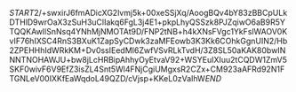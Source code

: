 $START$2/+swxirJ6fmADicXG2lvmj5k+00xeSSjXq/AoogBQv4bY83zBBCpULkDTHlD9wrOaX3zSuH3uClIakq6FgL3j4E1+pkpLhyQSSzk8PJZqiwO6aB9R5YTQQKAwIlSnNsq4YNhMjNMOTAt9D/FNP2tNB+h4kXNsFVgc1YkFslWAOV0KvIF76hIXSC4RnS3BXuK1ZapSyCDwk3zaMFEowb3K3Kk6COhkGgnUIN2/Hb2ZPEHHhIdWRkKM+Dv0ssIEedMI6ZwfVSvRLkTvdH/3Z8SL50aKAK80bwINNNTNOHAWJU+bw8jLcHRBipAhhyOyEtvaV92+WSYEuIXIuu2tCQDW1ZmV5SKF0wivF6V9EfZ3isZL4Snt5Wl4FNjCgiUMgxsR2CZx+CM923aAFRd92N1FTGNLeV00IXKfEaWqdoL49QZD/cVjsp+KKeL0zVaIhW$END$